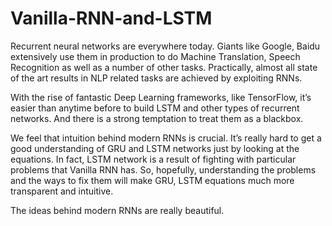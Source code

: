 # Vanilla-RNN-and-LSTM

Recurrent neural networks are everywhere today. Giants like Google, Baidu extensively use them in production to do Machine Translation, Speech Recognition as well as a number of other tasks. Practically, almost all state of the art results in NLP related tasks are achieved by exploiting RNNs.

With the rise of fantastic Deep Learning frameworks, like TensorFlow, it’s easier than anytime before to build LSTM and other types of recurrent networks. And there is a strong temptation to treat them as a blackbox.

We feel that intuition behind modern RNNs is crucial. It’s really hard to get a good understanding of GRU and LSTM networks just by looking at the equations. In fact, LSTM network is a result of fighting with particular problems that Vanilla RNN has. So, hopefully, understanding the problems and the ways to fix them will make GRU, LSTM equations much more transparent and intuitive.

The ideas behind modern RNNs are really beautiful.

